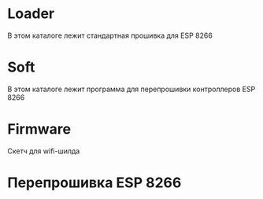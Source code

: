 # Loader
В этом каталоге лежит стандартная прошивка для ESP 8266

# Soft
В этом каталоге лежит программа для перепрошивки контроллеров ESP 8266

# Firmware
Скетч для wifi-шилда

# Перепрошивка ESP 8266
